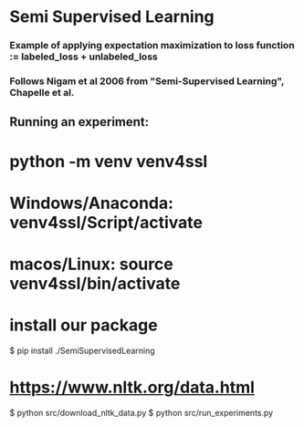 # Semi Supervised Learning

### Example of applying expectation maximization to loss function := labeled_loss + unlabeled_loss

### Follows Nigam et al 2006 from "Semi-Supervised Learning", Chapelle et al.

## Running an experiment:

# python -m venv venv4ssl
# Windows/Anaconda: venv4ssl/Script/activate
# macos/Linux: source venv4ssl/bin/activate

# install our package
$ pip install ./SemiSupervisedLearning

# https://www.nltk.org/data.html

$ python src/download_nltk_data.py
$ python src/run_experiments.py
